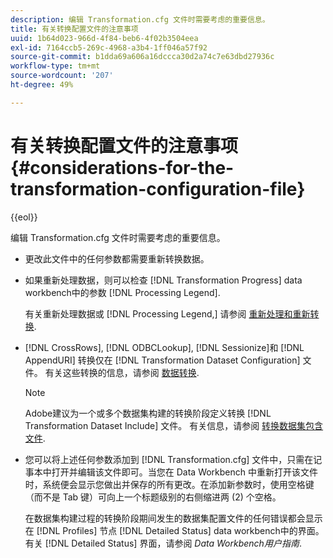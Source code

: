 ```yaml
---
description: 编辑 Transformation.cfg 文件时需要考虑的重要信息。
title: 有关转换配置文件的注意事项
uuid: 1b64d023-966d-4f84-beb6-4f02b3504eea
exl-id: 7164ccb5-269c-4968-a3b4-1ff046a57f92
source-git-commit: b1dda69a606a16dccca30d2a74c7e63dbd27936c
workflow-type: tm+mt
source-wordcount: '207'
ht-degree: 49%

---
```


# 有关转换配置文件的注意事项{#considerations-for-the-transformation-configuration-file}

{{eol}}

编辑 Transformation.cfg 文件时需要考虑的重要信息。

* 更改此文件中的任何参数都需要重新转换数据。
* 如果重新处理数据，则可以检查 [!DNL Transformation Progress] data workbench中的参数 [!DNL Processing Legend].

   有关重新处理数据或 [!DNL Processing Legend,] 请参阅 [重新处理和重新转换](../../../home/c-dataset-const-proc/c-reproc-retrans/c-unst-reproc-retrans.md).

* [!DNL CrossRows], [!DNL ODBCLookup], [!DNL Sessionize]和 [!DNL AppendURI] 转换仅在 [!DNL Transformation Dataset Configuration] 文件。 有关这些转换的信息，请参阅 [数据转换](../../../home/c-dataset-const-proc/c-data-trans/c-abt-transf.md).

   >[!NOTE]
   >
   >Adobe建议为一个或多个数据集构建的转换阶段定义转换 [!DNL Transformation Dataset Include] 文件。 有关信息，请参阅 [转换数据集包含文件](../../../home/c-dataset-const-proc/c-dataset-inc-files/c-types-dataset-inc-files/c-trans-dataset-inc-files.md#concept-c64aa78ed9ce40b8a0f4932c82ff5ace).

* 您可以将上述任何参数添加到 [!DNL Transformation.cfg] 文件中，只需在记事本中打开并编辑该文件即可。当您在 Data Workbench 中重新打开该文件时，系统便会显示您做出并保存的所有更改。在添加新参数时，使用空格键（而不是 Tab 键）可向上一个标题级别的右侧缩进两 (2) 个空格。

   在数据集构建过程的转换阶段期间发生的数据集配置文件的任何错误都会显示在 [!DNL Profiles] 节点 [!DNL Detailed Status] data workbench中的界面。 有关 [!DNL Detailed Status] 界面，请参阅 *Data Workbench用户指南*.
